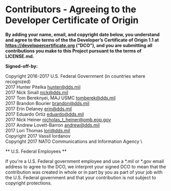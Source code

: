 # Contributors - Agreeing to the Developer Certificate of Origin

**By adding your name, email, and copyright date below, you understand and agree to the terms of the the Developer’s Certificate of Origin 1.1 at https://developercertificate.org (“DCO”), and you are submitting all contributions you make to this Project pursuant to the terms of LICENSE.md.**



**Signed-off-by:**

Copyright 2016-2017 U.S. Federal Government (in countries where recognized) \
2017 Hunter Pitelka hunter@dds.mil \
2017 Nick Small nick@dds.mil \
2017 Tom Bereknyei, MAJ USMC tomberek@dds.mil \
2017 Brandon Bourier brandon@dds.mil \
2017 Erin Delaney erin@dds.mil \
2017 Eduardo Ortiz eduardo@dds.mil \
2017 Nick Heiner nicholas_t_heiner@omb.eop.gov \
2017 Andrew Lovett-Barron andrew@dds.mil \
2017 Lori Thomas lori@dds.mil \
Copyright 2017 Vassil Iordanov \
Copyright 2017 NATO Communications and Information Agency \

** U.S. Federal Employees **

If you're a U.S. Federal government employee and use a *.mil or *.gov email address to agree to the DCO, we interpret your signed DCO to mean that the contribution was created in whole or in part by you as part of your job with the U.S. Federal government and that your contribution is not subject to copyright protections.
